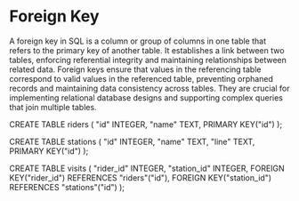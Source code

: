 # Foreign Key

A foreign key in SQL is a column or group of columns in one table that refers to the primary key of another table. It establishes a link between two tables, enforcing referential integrity and maintaining relationships between related data. Foreign keys ensure that values in the referencing table correspond to valid values in the referenced table, preventing orphaned records and maintaining data consistency across tables. They are crucial for implementing relational database designs and supporting complex queries that join multiple tables.

CREATE TABLE riders (
    "id" INTEGER,
    "name" TEXT,
    PRIMARY KEY("id")
);

CREATE TABLE stations (
    "id" INTEGER,
    "name" TEXT,
    "line" TEXT,
    PRIMARY KEY("id")
);

CREATE TABLE visits (
    "rider_id" INTEGER,
    "station_id" INTEGER,
    FOREIGN KEY("rider_id") REFERENCES "riders"("id"),
    FOREIGN KEY("station_id") REFERENCES "stations"("id")
);
